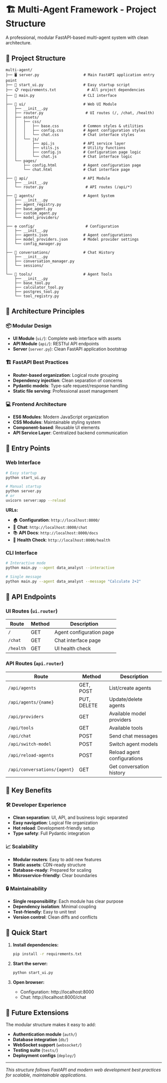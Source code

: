 # 🏗️ Multi-Agent Framework - Project Structure

A professional, modular FastAPI-based multi-agent system with clean architecture.

## 📁 **Project Structure**

```
multi-agent/
├── 🖥️ server.py                    # Main FastAPI application entry point
├── 🚀 start_ui.py                  # Easy startup script
├── 📋 requirements.txt              # All project dependencies
├── 🤖 main.py                      # CLI interface
│
├── 📱 ui/                          # Web UI Module
│   ├── __init__.py
│   ├── router.py                   # UI routes (/, /chat, /health)
│   ├── assets/
│   │   ├── css/
│   │   │   ├── base.css           # Common styles & utilities
│   │   │   ├── config.css         # Agent configuration styles
│   │   │   └── chat.css           # Chat interface styles
│   │   └── js/
│   │       ├── api.js             # API service layer
│   │       ├── utils.js           # Utility functions
│   │       ├── config.js          # Configuration page logic
│   │       └── chat.js            # Chat interface logic
│   └── pages/
│       ├── config.html            # Agent configuration page
│       └── chat.html              # Chat interface page
│
├── 🔌 api/                         # API Module
│   ├── __init__.py
│   └── router.py                   # API routes (/api/*)
│
├── 🤖 agents/                      # Agent System
│   ├── __init__.py
│   ├── agent_registry.py
│   ├── base_agent.py
│   ├── custom_agent.py
│   └── model_providers/
│
├── ⚙️ config/                       # Configuration
│   ├── __init__.py
│   ├── agents.json                # Agent configurations
│   ├── model_providers.json       # Model provider settings
│   └── config_manager.py
│
├── 💬 conversations/               # Chat History
│   ├── __init__.py
│   ├── conversation_manager.py
│   └── sessions/
│
└── 🔧 tools/                       # Agent Tools
    ├── __init__.py
    ├── base_tool.py
    ├── calculator_tool.py
    ├── postgres_tool.py
    └── tool_registry.py
```

## 🎯 **Architecture Principles**

### **📦 Modular Design**
- **UI Module** (`ui/`): Complete web interface with assets
- **API Module** (`api/`): RESTful API endpoints
- **Server** (`server.py`): Clean FastAPI application bootstrap

### **🏗️ FastAPI Best Practices**
- **Router-based organization**: Logical route grouping
- **Dependency injection**: Clean separation of concerns  
- **Pydantic models**: Type-safe request/response handling
- **Static file serving**: Professional asset management

### **💻 Frontend Architecture**
- **ES6 Modules**: Modern JavaScript organization
- **CSS Modules**: Maintainable styling system
- **Component-based**: Reusable UI elements
- **API Service Layer**: Centralized backend communication

## 🚀 **Entry Points**

### **Web Interface**
```bash
# Easy startup
python start_ui.py

# Manual startup  
python server.py
# or
uvicorn server:app --reload
```

**URLs:**
- 🏠 **Configuration**: `http://localhost:8000/`
- 💬 **Chat**: `http://localhost:8000/chat`
- 📚 **API Docs**: `http://localhost:8000/docs`
- 🏥 **Health Check**: `http://localhost:8000/health`

### **CLI Interface**
```bash
# Interactive mode
python main.py --agent data_analyst --interactive

# Single message
python main.py --agent data_analyst --message "Calculate 2+2"
```

## 🔌 **API Endpoints**

### **UI Routes** (`ui.router`)
| Route | Method | Description |
|-------|--------|-------------|
| `/` | GET | Agent configuration page |
| `/chat` | GET | Chat interface page |
| `/health` | GET | UI health check |

### **API Routes** (`api.router`)
| Route | Method | Description |
|-------|--------|-------------|
| `/api/agents` | GET, POST | List/create agents |
| `/api/agents/{name}` | PUT, DELETE | Update/delete agents |
| `/api/providers` | GET | Available model providers |
| `/api/tools` | GET | Available tools |
| `/api/chat` | POST | Send chat messages |
| `/api/switch-model` | POST | Switch agent models |
| `/api/reload-agents` | POST | Reload agent configurations |
| `/api/conversations/{agent}` | GET | Get conversation history |

## 🎨 **Key Benefits**

### **🛠️ Developer Experience**
- **Clean separation**: UI, API, and business logic separated
- **Easy navigation**: Logical file organization
- **Hot reload**: Development-friendly setup
- **Type safety**: Full Pydantic integration

### **📈 Scalability**  
- **Modular routers**: Easy to add new features
- **Static assets**: CDN-ready structure
- **Database-ready**: Prepared for scaling
- **Microservice-friendly**: Clear boundaries

### **🔒 Maintainability**
- **Single responsibility**: Each module has clear purpose
- **Dependency isolation**: Minimal coupling
- **Test-friendly**: Easy to unit test
- **Version control**: Clean diffs and conflicts

## 🚀 **Quick Start**

1. **Install dependencies:**
   ```bash
   pip install -r requirements.txt
   ```

2. **Start the server:**
   ```bash
   python start_ui.py
   ```

3. **Open browser:**
   - Configuration: http://localhost:8000
   - Chat: http://localhost:8000/chat

## 🔮 **Future Extensions**

The modular structure makes it easy to add:
- **Authentication module** (`auth/`)
- **Database integration** (`db/`)  
- **WebSocket support** (`websocket/`)
- **Testing suite** (`tests/`)
- **Deployment configs** (`deploy/`)

---

*This structure follows FastAPI and modern web development best practices for scalable, maintainable applications.*